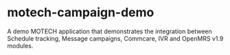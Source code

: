 motech-campaign-demo
====================

A demo MOTECH application that demonstrates the integration between Schedule tracking, Message campaigns, Commcare, IVR and OpenMRS v1.9 modules.
